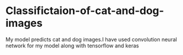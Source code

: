 # Classifictaion-of-cat-and-dog-images
My model predicts cat and dog images.I have used convolution neural network for my model along with tensorflow and keras

